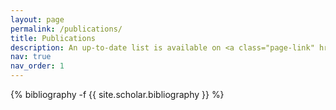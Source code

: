 ```yaml
---
layout: page
permalink: /publications/
title: Publications
description: An up-to-date list is available on <a class="page-link" href='https://scholar.google.com/citations?user=K7qyOj0AAAAJ&hl=en'>Google Scholar</a>.
nav: true
nav_order: 1
---
```

<!-- _pages/publications.md -->
<div class="publications">

{% bibliography -f {{ site.scholar.bibliography }} %}

</div>
